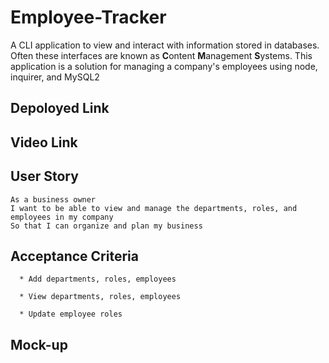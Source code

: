 # Employee-Tracker

A CLI application to view and interact with information stored in databases. Often these interfaces are known as **C**ontent **M**anagement **S**ystems. This application is  a solution for managing a company's employees using node, inquirer, and MySQL2

## Depoloyed Link

##  Video Link


## User Story 
```
As a business owner
I want to be able to view and manage the departments, roles, and employees in my company
So that I can organize and plan my business

```
## Acceptance Criteria 
```
  * Add departments, roles, employees

  * View departments, roles, employees

  * Update employee roles

```
## Mock-up


